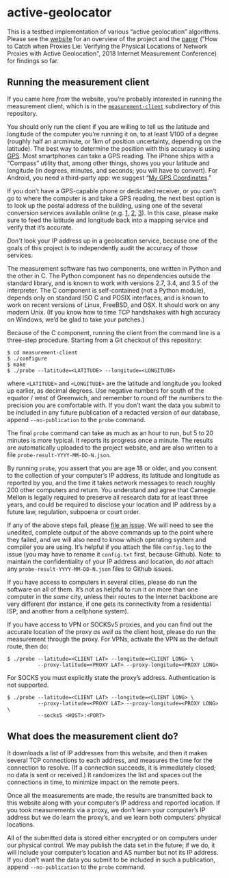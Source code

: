 # active-geolocator

This is a testbed implementation of various “active geolocation”
algorithms.  Please see the [website][] for an overview of the
project and the [paper][] ("How to Catch when Proxies Lie:
Verifying the Physical Locations of Network Proxies with Active
Geolocation", 2018 Internet Measurement Conference) for findings
so far.

## Running the measurement client

If you came here _from_ the website, you’re probably interested in
running the measurement client, which is in the
[`measurement-client`][measurement-client] subdirectory of this
repository.

You should only run the client if you are willing to tell us the
latitude and longitude of the computer you’re running it on, to at
least 1/100 of a degree (roughly half an arcminute, or 1km of position
uncertainty, depending on the latitude).  The best way to determine
the position with this accuracy is using [GPS][].  Most smartphones
can take a GPS reading.  The iPhone ships with a “Compass” utility
that, among other things, shows you your latitude and longitude (in
degrees, minutes, and seconds; you will have to convert). For Android,
you need a third-party app: we suggest “[My GPS Coordinates][mygps].”

If you don’t have a GPS-capable phone or dedicated receiver, or you
can’t go to where the computer is and take a GPS reading, the next
best option is to look up the postal address of the building, using
one of the several conversion services available online (e.g. [1][c1],
[2][c2], [3][c3]).  In this case, please make sure to feed the
latitude and longitude back into a mapping service and verify that
it’s accurate.

_Don’t_ look your IP address up in a geolocation service, because one
of the goals of this project is to independently audit the accuracy of
those services.

The measurement software has two components, one written in Python
and the other in C. The Python component has no dependencies outside
the standard library, and is known to work with versions 2.7, 3.4,
and 3.5 of the interpreter. The C component is self-contained (not a
Python module), depends only on standard ISO C and POSIX interfaces,
and is known to work on recent versions of Linux, FreeBSD, and OSX. It
should work on any modern Unix.  (If you know how to time TCP
handshakes with high accuracy on Windows, we’d be glad to take your
patches.)

Because of the C component, running the client from the command line
is a three-step procedure.  Starting from a Git checkout of this
repository:

    $ cd measurement-client
    $ ./configure
    $ make
    $ ./probe --latitude=<LATITUDE> --longitude=<LONGITUDE>

where `<LATITUDE>` and `<LONGITUDE>` are the latitude and longitude
you looked up earlier, as decimal degrees. Use negative numbers for
south of the equator / west of Greenwich, and remember to round off
the numbers to the precision you are comfortable with. If you don’t
want the data you submit to be included in any future publication of a
redacted version of our database, append `--no-publication` to the
`probe` command.

The final `probe` command can take as much as an hour to run, but 5 to
20 minutes is more typical.  It reports its progress once a minute.
The results are automatically uploaded to the project website, and are
also written to a file `probe-result-YYYY-MM-DD-N.json`.

By running `probe`, you assert that you are age 18 or older, and you
consent to the collection of your computer’s IP address, its latitude
and longitude as reported by you, and the time it takes network
messages to reach roughly 200 other computers and return. You
understand and agree that Carnegie Mellon is legally required to
preserve all research data for at least three years, and could be
required to disclose your location and IP address by a future law,
regulation, subpoena or court order.

If any of the above steps fail, please [file an issue][].  We will
need to see the unedited, complete output of the above commands up to
the point where they failed, and we will also need to know which
operating system and compiler you are using.  It’s helpful if you
attach the file `config.log` to the issue (you may have to rename it
`config.txt` first, because Github).  Note: to maintain the
confidentiality of your IP address and location, do _not_
attach any `probe-result-YYYY-MM-DD-N.json` files to Github issues.

If you have access to computers in several cities, please do run the
software on all of them. It’s not as helpful to run it on more than one
computer in the _same_ city, unless their routes to the Internet
backbone are very different (for instance, if one gets its connectivity
from a residential ISP, and another from a cellphone system).

If you have access to VPN or SOCKSv5 proxies, and you can find out the
accurate location of the proxy _as well as_ the client host, please do
run the measurement through the proxy. For VPNs, activate the VPN as
the default route, then do:

    $ ./probe --latitude=<CLIENT LAT> --longitude=<CLIENT LONG> \
              --proxy-latitude=<PROXY LAT> --proxy-longitude=<PROXY LONG>

For SOCKS you must explicitly state the proxy’s address.
Authentication is not supported.

    $ ./probe --latitude=<CLIENT LAT> --longitude=<CLIENT LONG> \
              --proxy-latitude=<PROXY LAT> --proxy-longitude=<PROXY LONG> \
              --socks5 <HOST>:<PORT>

## What does the measurement client do?

It downloads a list of IP addresses from this website, and then it
makes several TCP connections to each address, and measures the time
for the connection to resolve.  (If a connection succeeds, it is
immediately closed; no data is sent or received.)  It randomizes the
list and spaces out the connections in time, to minimize impact on the
remote peers.

Once all the measurements are made, the results are transmitted back
to this website along with your computer’s IP address and reported
location.  If you took measurements via a proxy, we don’t learn your
computer’s IP address but we do learn the proxy’s, and we learn both
computers’ physical locations.

All of the submitted data is stored either encrypted or on computers
under our physical control.  We may publish the data set in the
future; if we do, it will include your computer’s location and AS
number but not its IP address.  If you don’t want the data you submit
to be included in such a publication, append `--no-publication` to the
`probe` command.

[website]: https://research.owlfolio.org/active-geo/
[paper]: https://research.owlfolio.org/pubs/2018-catch-proxies-lie.pdf
[measurement-client]: https://github.com/zackw/active-geolocator/tree/master/measurement-client
[GPS]: https://en.wikipedia.org/wiki/Global_Positioning_System
[mygps]: https://play.google.com/store/apps/details?id=com.gpscoordinatesandlocation
[c1]: http://stevemorse.org/jcal/latlon.php
[c2]: http://www.latlong.net/convert-address-to-lat-long.html
[c3]: http://www.gps-coordinates.net/
[file an issue]: https://github.com/zackw/active-geolocator/issues/new
